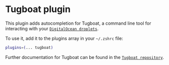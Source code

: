 # Tugboat plugin

This plugin adds autocompletion for Tugboat, a command line tool for interacting
with your
[`DigitalOcean droplets`](https://www.digitalocean.com/products/droplets/).

To use it, add it to the plugins array in your `~/.zshrc` file:

```zsh
plugins=(... tugboat)
```

Further documentation for Tugboat can be found in the
[`Tugboat repository`](https://github.com/petems/tugboat).
